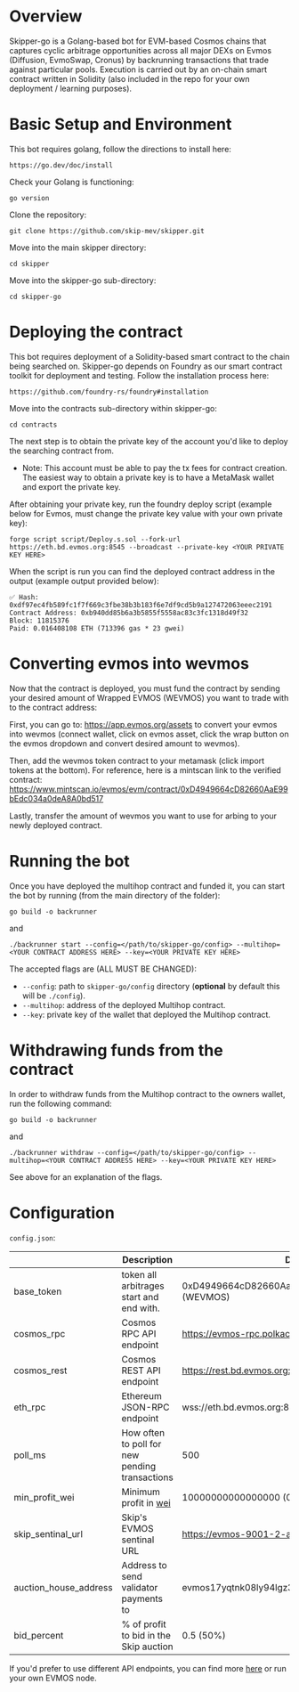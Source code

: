 # Overview

Skipper-go is a Golang-based bot for EVM-based Cosmos chains that captures cyclic arbitrage opportunities across all major DEXs on Evmos (Diffusion, EvmoSwap, Cronus) by backrunning transactions that trade against particular pools. Execution is carried out by an on-chain smart contract written in Solidity (also included in the repo for your own deployment / learning purposes).

# Basic Setup and Environment

This bot requires golang, follow the directions to install here:
```
https://go.dev/doc/install
```

Check your Golang is functioning:
```
go version
```

Clone the repository:
```
git clone https://github.com/skip-mev/skipper.git
```

Move into the main skipper directory:
```
cd skipper
```

Move into the skipper-go sub-directory:
```
cd skipper-go
```

# Deploying the contract

This bot requires deployment of a Solidity-based smart contract to the chain being searched on. Skipper-go depends on Foundry as our smart contract toolkit for deployment and testing. Follow the installation process here:
```
https://github.com/foundry-rs/foundry#installation
```

Move into the contracts sub-directory within skipper-go:
```
cd contracts
```

The next step is to obtain the private key of the account you'd like to deploy the searching contract from. 
- Note: This account must be able to pay the tx fees for contract creation. The easiest way to obtain a private key is to have a MetaMask wallet and export the private key.

After obtaining your private key, run the foundry deploy script (example below for Evmos, must change the private key value with your own private key):
```
forge script script/Deploy.s.sol --fork-url https://eth.bd.evmos.org:8545 --broadcast --private-key <YOUR PRIVATE KEY HERE>
```

When the script is run you can find the deployed contract address in the output (example output provided below):

```
✅ Hash: 0xdf97ec4fb589fc1f7f669c3fbe38b3b183f6e7df9cd5b9a127472063eeec2191
Contract Address: 0xb940dd85b6a3b5855f5558ac83c3fc1318d49f32
Block: 11815376
Paid: 0.016408108 ETH (713396 gas * 23 gwei)
```

# Converting evmos into wevmos

Now that the contract is deployed, you must fund the contract by sending your desired amount of Wrapped EVMOS (WEVMOS) you want to trade with to the contract address:

First, you can go to: https://app.evmos.org/assets to convert your evmos into wevmos (connect wallet, click on evmos asset, click the wrap button on the evmos dropdown and convert desired amount to wevmos).

Then, add the wevmos token contract to your metamask (click import tokens at the bottom). For reference, here is a mintscan link to the verified contract: https://www.mintscan.io/evmos/evm/contract/0xD4949664cD82660AaE99bEdc034a0deA8A0bd517

Lastly, transfer the amount of wevmos you want to use for arbing to your newly deployed contract.

# Running the bot

Once you have deployed the multihop contract and funded it, you can start the bot by running (from the main directory of the folder):

```
go build -o backrunner
```

and

```
./backrunner start --config=</path/to/skipper-go/config> --multihop=<YOUR CONTRACT ADDRESS HERE> --key=<YOUR PRIVATE KEY HERE>
```

The accepted flags are (ALL MUST BE CHANGED):

- `--config`: path to `skipper-go/config` directory (**optional** by default this will be `./config`).
- `--multihop`: address of the deployed Multihop contract.
- `--key`: private key of the wallet that deployed the Multihop contract.

# Withdrawing funds from the contract

In order to withdraw funds from the Multihop contract to the owners wallet, run the following command:

```
go build -o backrunner
```

and

```
./backrunner withdraw --config=</path/to/skipper-go/config> --multihop=<YOUR CONTRACT ADDRESS HERE> --key=<YOUR PRIVATE KEY HERE>
```

See above for an explanation of the flags.

# Configuration

`config.json`:

|                       | Description                                         | Default                                             |
| --------------------- | --------------------------------------------------- | --------------------------------------------------- |
| base_token            | token all arbitrages start and end with.            | 0xD4949664cD82660AaE99bEdc034a0deA8A0bd517 (WEVMOS) |
| cosmos_rpc            | Cosmos RPC API endpoint                             | https://evmos-rpc.polkachu.com                      |
| cosmos_rest           | Cosmos REST API endpoint                            | https://rest.bd.evmos.org:1317                      |
| eth_rpc               | Ethereum JSON-RPC endpoint                          | wss://eth.bd.evmos.org:8546                         |
| poll_ms               | How often to poll for new pending transactions      | 500                                                 |
| min_profit_wei        | Minimum profit in [wei](https://eth-converter.com/) | 10000000000000000 (0.1)                             |
| skip_sentinal_url     | Skip's EVMOS sentinal URL                           | https://evmos-9001-2-api.skip.money                 |
| auction_house_address | Address to send validator payments to               | evmos17yqtnk08ly94lgz3fzagfu2twsws33z7cpkxa2        |
| bid_percent           | % of profit to bid in the Skip auction              | 0.5 (50%)                                           |

If you'd prefer to use different API endpoints, you can find more [here](https://docs.evmos.org/develop/api/networks) or run your own EVMOS node.
